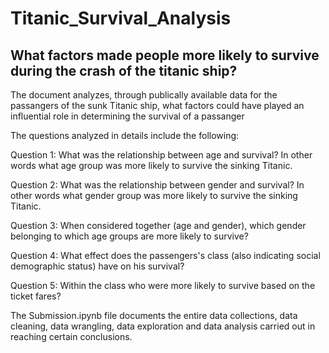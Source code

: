 # Titanic_Survival_Analysis
## What factors made people more likely to survive during the crash of the titanic ship?

The document analyzes, through publically available data for the passangers of the sunk Titanic ship, what factors could have played an influential role in determining the survival of a passanger

The questions analyzed in details include the following:

Question 1: What was the relationship between age and survival? In other words what age group was more likely to survive the sinking Titanic.

Question 2: What was the relationship between gender and survival? In other words what gender group was more likely to survive the sinking Titanic.

Question 3: When considered together (age and gender), which gender belonging to which age groups are more likely to survive?

Question 4: What effect does the passengers's class (also indicating social demographic status) have on his survival?

Question 5: Within the class who were more likely to survive based on the ticket fares?

The Submission.ipynb file documents the entire data collections, data cleaning, data wrangling, data exploration and data analysis carried out in reaching certain conclusions.
